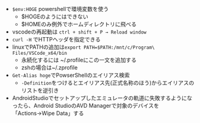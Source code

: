- `$env:HOGE` powershellで環境変数を使う
  - $HOGEのようにはできない
  - $HOMEのみ例外でホームディレクトリに飛べる
- vscodeの再起動は `ctrl + shift + P → Reload window`
- `curl -H` でHTTPヘッダを指定できる
- linuxでPATHの追加は`export PATH=$PATH:/mnt/c/Program\ Files/VSCode_x64/bin`
  - 永続化するには ~/.profileにこの一文を追加する
  - zshの場合は~/.zprofile
- `Get-Alias hoge`でPowserShellのエイリアス検索
  - `-Definition`をつけるとエイリアス先(正式名称のほう)からエイリアスのリストを逆引き
- AndroidStudioでセットアップしたエミュレータの軌道に失敗するようになったら、Android StudioのAVD Managerで対象のデバイスを「Actions→Wipe Data」する